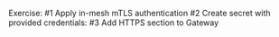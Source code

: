 
Exercise:
#1 Apply in-mesh mTLS authentication
#2 Create secret with provided credentials:
#3 Add HTTPS section to Gateway
